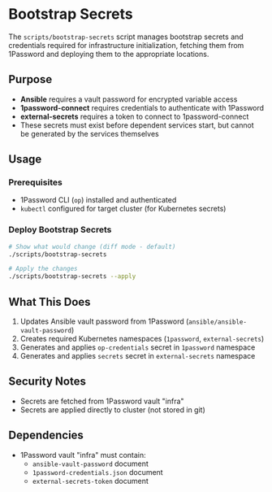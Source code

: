 # Bootstrap Secrets

The `scripts/bootstrap-secrets` script manages bootstrap secrets and credentials
required for infrastructure initialization, fetching them from 1Password and
deploying them to the appropriate locations.

## Purpose

- **Ansible** requires a vault password for encrypted variable access
- **1password-connect** requires credentials to authenticate with 1Password
- **external-secrets** requires a token to connect to 1password-connect
- These secrets must exist before dependent services start, but cannot be
  generated by the services themselves

## Usage

### Prerequisites

- 1Password CLI (`op`) installed and authenticated
- `kubectl` configured for target cluster (for Kubernetes secrets)

### Deploy Bootstrap Secrets

```bash
# Show what would change (diff mode - default)
./scripts/bootstrap-secrets

# Apply the changes
./scripts/bootstrap-secrets --apply
```

## What This Does

1. Updates Ansible vault password from 1Password
   (`ansible/ansible-vault-password`)
2. Creates required Kubernetes namespaces (`1password`, `external-secrets`)
3. Generates and applies `op-credentials` secret in `1password` namespace
4. Generates and applies `secrets` secret in `external-secrets` namespace

## Security Notes

- Secrets are fetched from 1Password vault "infra"
- Secrets are applied directly to cluster (not stored in git)

## Dependencies

- 1Password vault "infra" must contain:
  - `ansible-vault-password` document
  - `1password-credentials.json` document
  - `external-secrets-token` document
